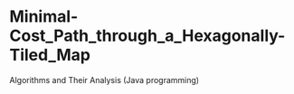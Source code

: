 # Minimal-Cost_Path_through_a_Hexagonally-Tiled_Map
 Algorithms and Their Analysis (Java programming)
